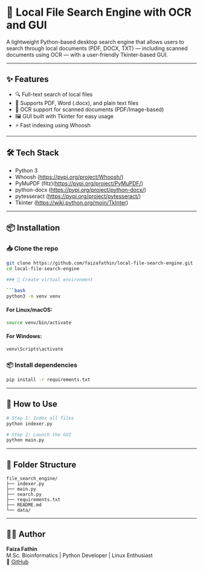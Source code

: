 
# 🧠 Local File Search Engine with OCR and GUI

A lightweight Python-based desktop search engine that allows users to search through local documents (PDF, DOCX, TXT) — including scanned documents using OCR — with a user-friendly Tkinter-based GUI.

---

## ✨ Features

- 🔍 Full-text search of local files  
- 📂 Supports PDF, Word (.docx), and plain text files  
- 🧾 OCR support for scanned documents (PDF/Image-based)  
- 🖼️ GUI built with Tkinter for easy usage  
- ⚡ Fast indexing using Whoosh  

---

## 🛠️ Tech Stack

- Python 3  
- Whoosh (https://pypi.org/project/Whoosh/)  
- PyMuPDF (fitz)(https://pypi.org/project/PyMuPDF/)  
- python-docx (https://pypi.org/project/python-docx/)  
- pytesseract (https://pypi.org/project/pytesseract/)  
- Tkinter (https://wiki.python.org/moin/TkInter)

---

## 📦 Installation

### 📥 Clone the repo

```bash
git clone https://github.com/faizafathin/local-file-search-engine.git
cd local-file-search-engine

### 🐍 Create virtual environment

```bash
python3 -m venv venv
```

#### For Linux/macOS:
```bash
source venv/bin/activate
```

#### For Windows:
```bash
venv\Scripts\activate
```

### 📦 Install dependencies

```bash
pip install -r requirements.txt
```

---

## 🚀 How to Use

```bash
# Step 1: Index all files
python indexer.py

# Step 2: Launch the GUI
python main.py
```

---

## 📁 Folder Structure

```
file_search_engine/
├── indexer.py
├── main.py
├── search.py
├── requirements.txt
├── README.md
└── data/
```

---

## 👩‍💻 Author

**Faiza Fathin**  
M.Sc. Bioinformatics | Python Developer | Linux Enthusiast  
🔗 [GitHub](https://github.com/faizafathin)
